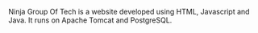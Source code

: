 Ninja Group Of Tech is a website developed using HTML, Javascript and Java. 
It runs on Apache Tomcat and PostgreSQL.
